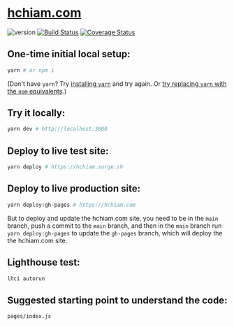# [hchiam.com](https://hchiam.com/?can-you-find-all-the-hidden-features?)

![version](https://img.shields.io/github/release/hchiam/hchiam.github.io) [![Build Status](https://travis-ci.org/hchiam/hchiam.github.io.svg?branch=master)](https://travis-ci.org/hchiam/hchiam.github.io) [![Coverage Status](https://coveralls.io/repos/github/hchiam/hchiam.github.io/badge.svg?branch=master)](https://coveralls.io/github/hchiam/hchiam.github.io?branch=master)

## One-time initial local setup:

```bash
yarn # or npm i
```

(Don't have `yarn`? Try [installing `yarn`](https://yarnpkg.com/en/docs/install) and try again. Or [try replacing `yarn` with the `npm` equivalents](https://github.com/hchiam/learning-yarn).)

## Try it locally:

```bash
yarn dev # http://localhost:3000
```

## Deploy to live test site:

```bash
yarn deploy # https://hchiam.surge.sh
```

## Deploy to live production site:

```bash
yarn deploy:gh-pages # https://hchiam.com
```

But to deploy and update the hchiam.com site, you need to be in the `main` branch, push a commit to the `main` branch, and then in the `main` branch run `yarn deploy:gh-pages` to update the `gh-pages` branch, which will deploy the the hchiam.com site.

## Lighthouse test:

```bash
lhci autorun
```

## Suggested starting point to understand the code:

`pages/index.js`
